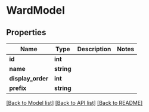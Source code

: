 # WardModel

## Properties
Name | Type | Description | Notes
------------ | ------------- | ------------- | -------------
**id** | **int** |  | 
**name** | **string** |  | 
**display_order** | **int** |  | 
**prefix** | **string** |  | 

[[Back to Model list]](../../README.md#documentation-for-models) [[Back to API list]](../../README.md#documentation-for-api-endpoints) [[Back to README]](../../README.md)

